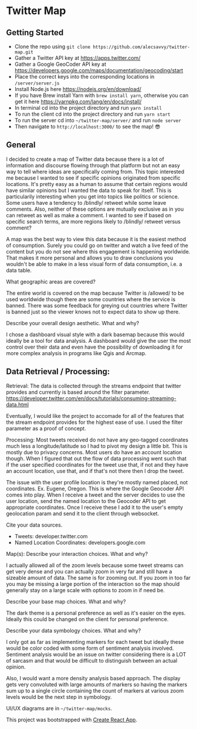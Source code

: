 # Twitter Map

## Getting Started
- Clone the repo using `git clone https://github.com/alecsavvy/twitter-map.git`
- Gather a Twitter API key at https://apps.twitter.com/
- Gather a Google GeoCoder API key at https://developers.google.com/maps/documentation/geocoding/start
- Place the correct keys into the corresponding locations in `/server/server.js`
- Install Node.js here https://nodejs.org/en/download/
- If you have Brew install Yarn with `brew install yarn`, otherwise you can get it here https://yarnpkg.com/lang/en/docs/install/
- In terminal cd into the project directory and run `yarn install`
- To run the client cd into the project directory and run `yarn start`
- To run the server cd into `~/twitter-map/server/` and run `node server`
- Then navigate to `http://localhost:3000/` to see the map! 😎

## General
I decided to create a map of Twitter data because there is a lot of information and discourse flowing through that platform but not an easy way to tell where ideas are specifically coming from. This topic interested me because I wanted to see if specific opinions originated from specific locations. It's pretty easy as a human to assume that certain regions would have similar opinions but I wanted the data to speak for itself. This is particularily interesting when you get into topics like politics or science. Some users have a tendency to /blindly/ retweet while some leave comments. Also, neither of these options are mutually exclusive as in you can retweet as well as make a comment. I wanted to see if based on specific search terms, are more regions likely to /blindly/ retweet versus comment?

A map was the best way to view this data because it is the easiest method of consumption. Surely you could go on twitter and watch a live feed of the content but you do not see where this engagement is happening worldwide. That makes it more personal and allows you to draw conclusions you wouldn't be able to make in a less visual form of data consumption, i.e. a data table.

What geographic areas are covered?

The entire world is covered on the map because Twitter is /allowed/ to be used worldwide though there are some countries where the service is banned. There was some feedback for greying out countries where Twitter is banned just so the viewer knows not to expect data to show up there.

Describe your overall design aesthetic. What and why?

I chose a dashboard visual style with a dark basemap because this would ideally be a tool for data analysis. A dashboard would give the user the most control over their data and even have the possibility of downloading it for more complex analysis in programs like Qgis and Arcmap.

## Data Retrieval / Processing:

Retrieval:
The data is collected through the streams endpoint that twitter provides and currently is based around the filter parameter. https://developer.twitter.com/en/docs/tutorials/consuming-streaming-data.html

Eventually, I would like the project to accomade for all of the features that the stream endpoint provides for the highest ease of use. I used the filter parameter as a proof of concept.

Processing: Most tweets received do not have any geo-tagged coordinates much less a longitude/latitude so I had to pivot my design a little bit. This is mostly due to privacy concerns. Most users do have an account location though. When I figured that out the flow of data processing went such that if the user specified coordinates for the tweet use that, if not and they have an account location, use that, and if that's not there then I drop the tweet. 

The issue with the user profile location is they're mostly named placed, not coordinates. Ex. Eugene, Oregon. This is where the Google Geocoder API comes into play. When I receive a tweet and the server decides to use the user location, send the named location to the Geocoder API to get appropriate coordinates. Once I receive these I add it to the user's empty geolocation param and send it to the client through websocket. 


Cite your data sources.
  - Tweets: developer.twitter.com
- Named Location Coordinates: developers.google.com

Map(s):
Describe your interaction choices. What and why?

I actually allowed all of the zoom levels because some tweet streams can get very dense and you can actually zoom in very far and still have a sizeable amount of data. The same is for zooming out. If you zoom in too far you may be missing a large portion of the interaction so the map should generally stay on a large scale with options to zoom in if need be.

Describe your base map choices. What and why?
 
 The dark theme is a personal preference as well as it's easier on the eyes. Ideally this could be changed on the client for personal preference.

Describe your data symbology choices. What and why?

I only got as far as implementing markers for each tweet but ideally these would be color coded with some form of sentiment analysis involved. Sentiment analysis would be an issue on twitter considering there is a LOT of sarcasm and that would be difficult to distinguish between an actual opinion.

Also, I would want a more density analysis based approach. The display gets very convoluted with large amounts of markers so having the markers sum up to a single circle containing the count of markers at various zoom levels would be the next step in symbology.

 UI/UX diagrams are in `~/twitter-map/mocks`.

This project was bootstrapped with [Create React App](https://github.com/facebook/create-react-app).


